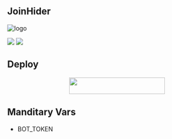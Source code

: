 ## JoinHider

![logo](https://telegra.ph/file/618a1a11f70ec0a3d137d.jpg)


<a href="https://t.me/Somalibots"><img src="https://img.shields.io/badge/Join-Telegram%20Channel-green.svg?logo=Telegram"></a>
<a href="https://t.me/Somalibots_help"><img src="https://img.shields.io/badge/Join-Telegram%20Group-orange.svg?logo=telegram"></a>
## Deploy

<p align="center"><a href="https://heroku.com/deploy?template=https://github.com/Ajsites2324/JoinHider"> <img src="https://img.shields.io/badge/Deploy%20To%20Heroku-blue?style=for-the-badge&logo=heroku" width="220" height="38.45"/></a></p>

## Manditary Vars 


- BOT_TOKEN


